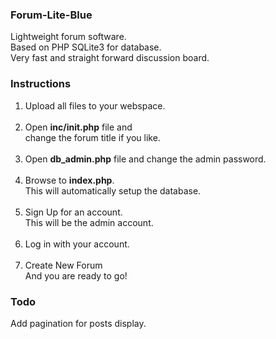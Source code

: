 ### Forum-Lite-Blue
Lightweight forum software.<br>
Based on PHP SQLite3 for database.<br>
Very fast and straight forward discussion board.
### Instructions
1. Upload all files to your webspace.<br><br>
2. Open **inc/init.php** file and<br>
   change the forum title if you like.<br><br>
3. Open **db_admin.php** file and change the admin password.<br><br>
4. Browse to **index.php**.<br>
   This will automatically setup the database.<br><br>
5. Sign Up for an account.<br>
   This will be the admin account.<br><br>
6. Log in with your account.<br><br>
7. Create New Forum<br>
   And you are ready to go!
### Todo
Add pagination for posts display.
